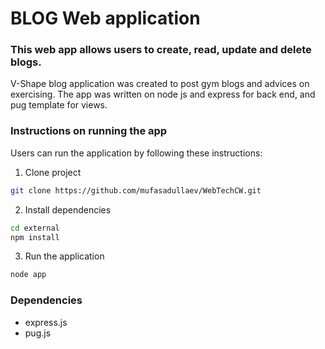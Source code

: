 # BLOG Web application

### This web app allows users to create, read, update and delete blogs.
V-Shape blog application was created to post gym blogs and advices on exercising. The app was written on node js and express for back end, and pug template for views.

### Instructions on running the app
Users can run the application by following these instructions:
1. Clone project
```bash
git clone https://github.com/mufasadullaev/WebTechCW.git
```
2. Install dependencies
```bash
cd external
npm install
```
3. Run the application
```bash
node app
```
### Dependencies
- express.js
- pug.js
